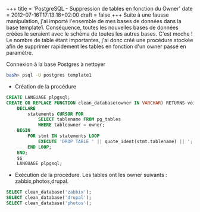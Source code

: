 +++
title = 'PostgreSQL - Suppression de tables en fonction du Owner'
date = 2012-07-16T17:13:18+02:00
draft = false
+++
Suite à une fausse manipulation, j'ai importé l'ensemble de mes bases de données dans la base template1. Conséquence, toutes les nouvelles bases de données créées le seraient avec le schéma de toutes les autres bases. C'est moche ! Le nombre de table étant importantes, j'ai donc créé une procédure stockée afin de supprimer rapidement les tables en fonction d'un owner passé en paramètre. 

Connexion à la base Postgres à nettoyer
```bash
bash> psql -U postgres template1
```

* Création de la procédure
```sql
CREATE LANGUAGE plpgsql;
CREATE OR REPLACE FUNCTION clean_database(owner IN VARCHAR) RETURNS void AS $$
    DECLARE
        statements CURSOR FOR
            SELECT tablename FROM pg_tables
            WHERE tableowner = owner;
    BEGIN
        FOR stmt IN statements LOOP
            EXECUTE 'DROP TABLE ' || quote_ident(stmt.tablename) || ';';
        END LOOP;
    END;
    $$
    LANGUAGE plpgsql;
```

* Exécution de la procédure. Les tables ont les owner suivants : zabbix,photos,drupal.
```sql
SELECT clean_database('zabbix');
SELECT clean_database('drupal');
SELECT clean_database('photos');
```